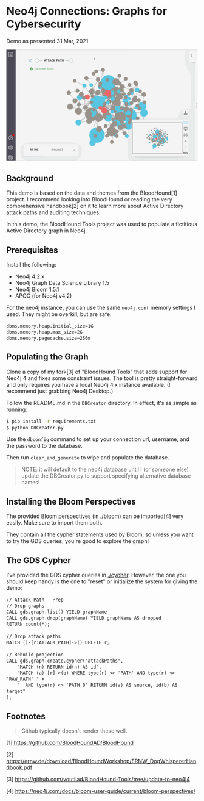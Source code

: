 # Neo4j Connections: Graphs for Cybersecurity

Demo as presented 31 Mar, 2021.

![bloom animation](./bloom.gif?raw=true)

## Background

This demo is based on the data and themes from the BloodHound[1] project. I
recommend looking into BloodHound or reading the very comprehensive handbook[2]
on it to learn more about Active Directory attack paths and auditing
techniques.

In this demo, the BloodHound Tools project was used to populate a fictitious
Active Directory graph in Neo4j.

## Prerequisites

Install the following:

- Neo4j 4.2.x
- Neo4j Graph Data Science Library 1.5
- Neo4j Bloom 1.5.1
- APOC (for Neo4j v4.2)

For the neo4j instance, you can use the same `neo4j.conf` memory settings I
used. They might be overkill, but are safe:

```properties
dbms.memory.heap.initial_size=1G
dbms.memory.heap.max_size=2G
dbms.memory.pagecache.size=256m
```

## Populating the Graph

Clone a copy of my fork[3] of "BloodHound Tools" that adds support for Neo4j 4
and fixes some constraint issues. The tool is pretty straight-forward and
only requires you have a local Neo4j 4.x instance available. (I recommend just
grabbing Neo4j Desktop.)

Follow the README.md in the `DBCreator` directory. In effect, it's as simple as
running:

```bash
$ pip install -r requirements.txt
$ python DBCreator.py
```

Use the `dbconfig` command to set up your connection url, username, and the
password to the database.

Then run `clear_and_generate` to wipe and populate the database.

> NOTE: it will default to the neo4j database until I (or someone else) update
> the DBCreator.py to support specifying alternative database names!

## Installing the Bloom Perspectives

The provided Bloom perspectives (in [./bloom](./bloom)) can be imported[4]
very easily. Make sure to import them both.

They contain all the cypher statements used by Bloom, so unless you want to
try the GDS queries, you're good to explore the graph!

## The GDS Cypher

I've provided the GDS cypher queries in [./cypher](./cypher). However, the one
you should keep handy is the one to "reset" or initialize the system for giving
the demo:

```cypher
// Attack Path - Prep
// Drop graphs
CALL gds.graph.list() YIELD graphName
CALL gds.graph.drop(graphName) YIELD graphName AS dropped
RETURN count(*);

// Drop attack paths
MATCH ()-[r:ATTACK_PATH]->() DELETE r;

// Rebuild projection
CALL gds.graph.create.cypher("attackPaths", 
    "MATCH (n) RETURN id(n) AS id",
    "MATCH (a)-[r]->(b) WHERE type(r) <> 'PATH' AND type(r) <> 'RAW_PATH' " +
    "  AND type(r) <> 'PATH_0' RETURN id(a) AS source, id(b) AS target"
);
```

## Footnotes
> Github typically doesn't render these well.

[1] https://github.com/BloodHoundAD/BloodHound

[2] https://ernw.de/download/BloodHoundWorkshop/ERNW_DogWhispererHandbook.pdf

[3] https://github.com/voutilad/BloodHound-Tools/tree/update-to-neo4j4

[4] https://neo4j.com/docs/bloom-user-guide/current/bloom-perspectives/